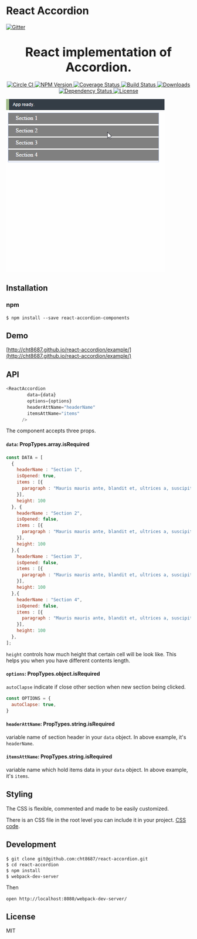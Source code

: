 # React Accordion
[![Gitter](https://badges.gitter.im/Join%20Chat.svg)](https://gitter.im/cht8687/help)

<big><h1 align="center">React implementation of Accordion.</h1></big>

<p align="center">
<a href="https://circleci.com/gh/cht8687/react-accordion">
    <img src="https://circleci.com/gh/cht8687/react-accordion.svg?style=shield"
         alt="Circle CI">
  </a>

  <a href="https://www.npmjs.com/package/react-accordion-components">
    <img src="https://img.shields.io/npm/v/react-accordion-components.svg?style=flat-square"
         alt="NPM Version">
  </a>

 <a href="https://coveralls.io/github/cht8687/react-accordion?branch=master">
    <img src="https://coveralls.io/repos/cht8687/react-accordion/badge.svg?branch=master&service=github" alt="Coverage Status" />
 </a>

  <a href="https://travis-ci.org/cht8687/react-accordion">
    <img src="https://img.shields.io/travis/cht8687/react-accordion.svg?style=flat-square"
         alt="Build Status">
  </a>

  <a href="https://npmjs.org/package/react-accordion">
    <img src="http://img.shields.io/npm/dm/react-accordion.svg?style=flat-square"
         alt="Downloads">
  </a>

  <a href="https://david-dm.org/cht8687/react-accordion.svg">
    <img src="https://david-dm.org/cht8687/react-accordion.svg?style=flat-square"
         alt="Dependency Status">
  </a>

  <a href="https://github.com/cht8687/react-accordion/blob/master/LICENSE">
    <img src="https://img.shields.io/npm/l/react-accordion.svg?style=flat-square"
         alt="License">
  </a>
</p>

<p align="center"><big>

</big></p>


![React Accordion](src/example/react-accordion.gif)

## Installation

### npm

```
$ npm install --save react-accordion-components
```

## Demo

[http://cht8687.github.io/react-accordion/example/](http://cht8687.github.io/react-accordion/example/)

## API

```js
<ReactAccordion 
        data={data} 
        options={options}
        headerAttName="headerName"
        itemsAttName="items" 
      />
```

The component accepts three props.

#### `data`: PropTypes.array.isRequired

```js
const DATA = [
  {
    headerName : "Section 1",
    isOpened: true,
    items : [{
      paragraph : "Mauris mauris ante, blandit et, ultrices a, suscipit eget, quam. Integer ut neque. Vivamus nisi metus, molestie vel, gravida in, condimentum sit amet, nunc. Nam a nibh. Donec suscipit eros. Nam mi. Proin viverra leo ut odio. Curabitur malesuada. Vestibulum a velit eu ante scelerisque vulputate."
    }],
    height: 100
  }, {
    headerName : "Section 2",
    isOpened: false,
    items : [{
      paragraph : "Mauris mauris ante, blandit et, ultrices a, suscipit eget, quam. Integer ut neque. Vivamus nisi metus, molestie vel, gravida in, condimentum sit amet, nunc. Nam a nibh. Donec suscipit eros. Nam mi. Proin viverra leo ut odio. Curabitur malesuada. Vestibulum a velit eu ante scelerisque vulputate."
    }],
    height: 100
  },{
    headerName : "Section 3",
    isOpened: false,
    items : [{
      paragraph : "Mauris mauris ante, blandit et, ultrices a, suscipit eget, quam. Integer ut neque. Vivamus nisi metus, molestie vel, gravida in, condimentum sit amet, nunc. Nam a nibh. Donec suscipit eros. Nam mi. Proin viverra leo ut odio. Curabitur malesuada. Vestibulum a velit eu ante scelerisque vulputate."
    }],
    height: 100
  },{
    headerName : "Section 4",
    isOpened: false,
    items : [{
      paragraph : "Mauris mauris ante, blandit et, ultrices a, suscipit eget, quam. Integer ut neque. Vivamus nisi metus, molestie vel, gravida in, condimentum sit amet, nunc. Nam a nibh. Donec suscipit eros. Nam mi. Proin viverra leo ut odio. Curabitur malesuada. Vestibulum a velit eu ante scelerisque vulputate."
    }],
    height: 100
  },
];
```

`height` controls how much height that certain cell will be look like.
This helps you when you have different contents length.

#### `options`: PropTypes.object.isRequired

`autoClapse` indicate if close other section when new section being clicked.

```js
const OPTIONS = {
  autoClapse: true,
}

```

#### `headerAttName`: PropTypes.string.isRequired

variable name of section header in your `data` object.
In above example, it's `headerName`.

#### `itemsAttName`: PropTypes.string.isRequired

variable name which hold items data in your `data` object.
In above example, it's `items`.

## Styling

The CSS is flexible, commented and made to be easily customized.

There is an CSS file in the root level you can include it in your project.
[CSS code](https://github.com/cht8687/react-accordion/tree/master/react-accordion.css).

## Development

```
$ git clone git@github.com:cht8687/react-accordion.git
$ cd react-accordion
$ npm install
$ webpack-dev-server
```

Then

```
open http://localhost:8080/webpack-dev-server/
```

## License

MIT